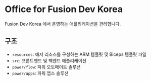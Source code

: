 # Office for Fusion Dev Korea #

Fusion Dev Korea 에서 운영하는 애플리케이션을 관리합니다.


## 구조 ##

* `resources`: 애저 리소스를 구성하는 ARM 템플릿 및 Biceps 템플릿 파일
* `src`: 프론트엔드 및 백엔드 애플리케이션
* `power/flow`: 파워 오토메이트 솔루션
* `power/apps`: 파워 앱스 솔루션

